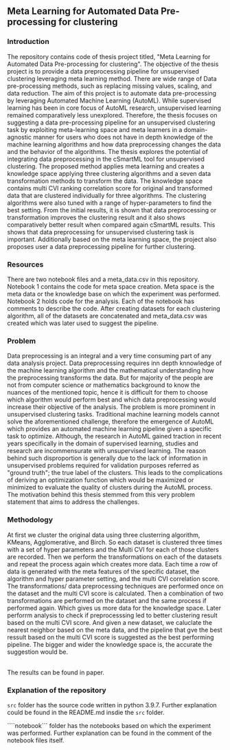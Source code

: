 ## Meta Learning for Automated Data Pre-processing for clustering
### Introduction
The repository contains code of thesis project titled, "Meta Learning for Automated Data Pre-processing for clustering". The objective of the thesis project is to 
provide a data preprocessing pipeline for unsupervised clustering leveraging meta learning method. There are wide range of Data pre-processing methods, such as replacing missing values, scaling, and data reduction. The aim of this project is to automate data pre-processing by leveraging Automated Machine Learning (AutoML). While supervised learning has been in core focus of AutoML research, unsupervised learning remained comparatively less unexplored. Therefore, the thesis focuses on suggesting a data pre-processing pipeline for an unsupervised clustering task by exploiting meta-learning space and meta learners in a domain-agnostic manner for users who does not have in depth knowledge of the machine learning algorithms and how data preprocessing changes the data and the behavior of the algorithms. The thesis explores the potential of integrating data preprocessing in the cSmartML tool for unsupervised clustering. The proposed method applies meta learning and creates a knowledge space applying three clustering algorithms and a seven data transformation methods to transform the data. The knowledge space contains multi CVI ranking correlation score for original and transformed data that are clustered individually for three algorithms. The clustering algorithms were also tuned with a range of hyper-parameters to find the best setting. From the initial results, it is shown that data preprocessing or transformation improves the clustering result and it also shows comparatively better result when compared again cSmartML results. This shows that data preprocessing for unsupervised clustering task is important. Additionally based on the meta learning space, the project also proposes user a data preprocessing pipeline for further clustering. 


### Resources
There are two notebook files and a meta_data.csv in this repository. 
Notebook 1 contains the code for meta space creation. Meta space is the meta data or the knowledge base on which the experiment was performed. Notebook 2 holds code for the analysis. Each of the notebook has comments to describe the code. After creating datasets for each clustering algorithm, all of the datasets are concatenated and meta_data.csv was created which was later used to suggest the pipeline. 

### Problem
Data preprocessing is an integral and a very time consuming part of any data analysis project. Data preprocessing requires inn depth knnowledge of the machine learning algorithm and the mathematical understanding how the preprocessing transforms the data. But for majority of the people are not from computer science or mathematics background to know the nuances of the mentioned topic, hence it is difficult for them to choose which algorithm would perform best and which data preprocessing would increase their objective of the analysis. The problem is more prominent in unsupervised clustering tasks. 
Traditional machine learning models cannot solve the aforementioned challenge, therefore the emergence of AutoML which provides an automated machine learning pipeline given a specific task to optimize. Although, the research in AutoML gained traction in recent years specifically in the domain of supervised learning, studies and research are incommensurate with unsupervised learning. The reason behind such disproportion is generally due to the lack of information in unsupervised problems required for validation purposes referred as "ground truth"; the true label of the clusters. This leads to the complications of deriving an optimization function which would be maximized or minimized to evaluate the quality of clusters during the AutoML process. The motivation behind this thesis stemmed from this very problem statement that aims to address the challenges. 

### Methodology
At first we cluster the original data using three clusterring algorithm, KMeans, Agglomerative, and Birch. So each dataset is clustered three times with a set of hyper parameters and the Multi CVI for each of those clusters are recorded. Then we perform the transformations on each of the datasets and repeat the process again which creates more data. Each time a row of data is generated with the meta features of the specific dataset, the algorithm and hyper parameter setting, and the multi CVI correlation score. The transformations/ data preprocessing techniques are performed once on the dataset and the multi CVI score is calculated. Then a combination of two transformations are performed on the dataset and the same process if performed again. Which gives us more data for the knowledge space. Later perforrm analysis to check if preprocesssing led to better clustering result based on the multi CVI score. And given a new dataset, we caluclate the nearest neighbor based on the meta data, and the pipeline that gve the best ressult based on the multi  CVI score is suggested as the best performing pipeline. The bigger and wider the knowledge space is, the accurate the suggestion would be. <br><br>

The results can be found in paper. 


### Explanation of the repository
```src``` folder has the source code written in python 3.9.7. Further explanation could be found in the README.md insdie the ```src``` folder. 

````notebook``` folder has the notebooks based on which the experiment was performed. Further explanation can be found in the comment of the notebook files itself. 